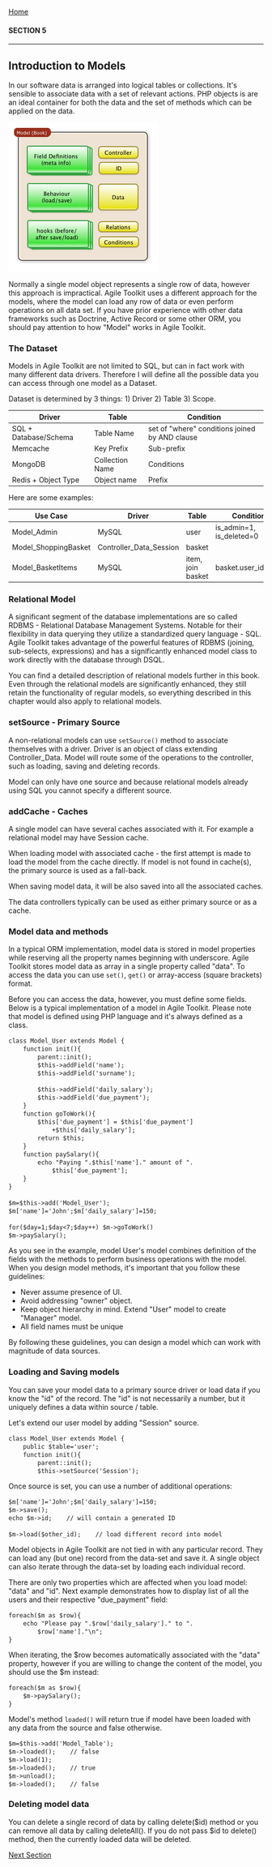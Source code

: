 [Home](../readme.md "Home")

#### SECTION 5
----
## Introduction to Models

In our software data is arranged into logical tables or collections. It's sensible to associate data with a set of relevant actions. PHP objects is are an ideal container for both the data and the set of methods which can be applied on the data.

![image](model.png)

Normally a single model object represents a single row of data, however this approach is impractical. Agile Toolkit uses a different approach for the models, where the model can load any row of data or even perform operations on all data set. If you have prior experience with other data frameworks such as Doctrine, Active Record or some other ORM, you should pay attention to how "Model" works in Agile Toolkit.

### The Dataset

Models in Agile Toolkit are not limited to SQL, but can in fact work with many different data drivers. Therefore I will define all the possible data you can access through one model as a Dataset.

Dataset is determined by 3 things: 1) Driver 2) Table 3) Scope.

| Driver                | Table           | Condition                                      |
|-----------------------|-----------------|------------------------------------------------|
| SQL + Database/Schema | Table Name      | set of "where" conditions joined by AND clause |
| Memcache              | Key Prefix      | Sub-prefix                                     |
| MongoDB               | Collection Name | Conditions                                     |
| Redis + Object Type   | Object name     | Prefix                                         |

Here are some examples:

| Use Case             | Driver                  | Table             | Condition                |
|----------------------|-------------------------|-------------------|--------------------------|
| Model_Admin          | MySQL                   | user              | is_admin=1, is_deleted=0 |
| Model_ShoppingBasket | Controller_Data_Session | basket            |                          |
| Model_BasketItems    | MySQL                   | item, join basket | basket.user_id=123       |

### Relational Model

A significant segment of the database implementations are so called RDBMS - Relational Database Management Systems. Notable for their flexibility in data querying they utilize a standardized query language - SQL. Agile Toolkit takes advantage of the powerful features of RDBMS (joining, sub-selects, expressions) and has a significantly enhanced model class to work directly with the database through DSQL.

You can find a detailed description of relational models further in this book. Even through the relational models are significantly enhanced, they still retain the functionality of regular models, so everything described in this chapter would also apply to relational models.

### setSource - Primary Source

A non-relational models can use `setSource()` method to associate themselves with a driver. Driver is an object of class extending Controller_Data. Model will route some of the operations to the controller, such as loading, saving and deleting records.

Model can only have one source and because relational models already using SQL you cannot specify a different source.

### addCache - Caches

A single model can have several caches associated with it. For example a relational model may have Session cache.

When loading model with associated cache - the first attempt is made to load the model from the cache directly. If model is not found in cache(s), the primary source is used as a fall-back.

When saving model data, it will be also saved into all the associated caches.

The data controllers typically can be used as either primary source or as a cache.

### Model data and methods

In a typical ORM implementation, model data is stored in model properties while reserving all the property names beginning with underscore. Agile Toolkit stores model data as array in a single property called "data". To access the data you can use `set()`, `get()` or array-access (square brackets) format.

Before you can access the data, however, you must define some fields. Below is a typical implementation of a model in Agile Toolkit. Please note that model is defined using PHP language and it's always defined as a class.

    class Model_User extends Model {
        function init(){
            parent::init();
            $this->addField('name');
            $this->addField('surname');
            
            $this->addField('daily_salary');
            $this->addField('due_payment');
        }
        function goToWork(){
            $this['due_payment'] = $this['due_payment']
                +$this['daily_salary'];
            return $this;
        }
        function paySalary(){
            echo "Paying ".$this['name']." amount of ".
                $this['due_payment'];
        }
    }

    $m=$this->add('Model_User');
    $m['name']='John';$m['daily_salary']=150;
    
    for($day=1;$day<7;$day++) $m->goToWork()
    $m->paySalary();

As you see in the example, model User's model combines definition of the fields with the methods to perform business operations with the model. When you design model methods, it's important that you follow these guidelines:

* Never assume presence of UI.
* Avoid addressing "owner" object.
* Keep object hierarchy in mind. Extend "User" model to create "Manager" model.
* All field names must be unique

By following these guidelines, you can design a model which can work with magnitude of data sources.

### Loading and Saving models

You can save your model data to a primary source driver or load data if you know the "id" of the record. The "id" is not necessarily a number, but it uniquely defines a data within source / table.

Let's extend our user model by adding "Session" source.

    class Model_User extends Model {
        public $table='user';
        function init(){
            parent::init();
            $this->setSource('Session');

Once source is set, you can use a number of additional operations:

    $m['name']='John';$m['daily_salary']=150;
    $m->save();
    echo $m->id;    // will contain a generated ID
    
    $m->load($other_id);    // load different record into model

Model objects in Agile Toolkit are not tied in with any particular record. They can load any (but one) record from the data-set and save it. A single object can also iterate through the data-set by loading each individual record.

There are only two properties which are affected when you load model: "data" and "id". Next example demonstrates how to display list of all the users and their respective "due_payment" field:

    foreach($m as $row){
        echo "Please pay ".$row['daily_salary']." to ".
            $row['name']."\n";
    }

When iterating, the $row becomes automatically associated with the "data" property, however if you are willing to change the content of the model, you should use the $m instead:

    foreach($m as $row){
        $m->paySalary();
    }

Model's method `loaded()` will return true if model have been loaded with any data from the source and false otherwise.

    $m=$this->add('Model_Table');
    $m->loaded();    // false
    $m->load(1);
    $m->loaded();    // true
    $m->unload();
    $m->loaded();    // false

### Deleting model data

You can delete a single record of data by calling delete($id) method or you can remove all data by calling deleteAll(). If you do not pass $id to delete() method, then the currently loaded data will be deleted.

[Next Section](section6.md "Next Section")